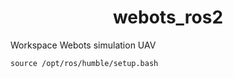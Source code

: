 <h1 align=center>webots_ros2</h1>
Workspace Webots simulation UAV

`source /opt/ros/humble/setup.bash 
`
